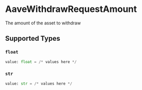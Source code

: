 # AaveWithdrawRequestAmount

The amount of the asset to withdraw


## Supported Types

### `float`

```python
value: float = /* values here */
```

### `str`

```python
value: str = /* values here */
```

